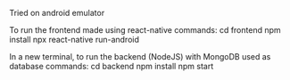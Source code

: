 Tried on android emulator

To run the frontend made using react-native
commands:
    cd frontend 
    npm install
    npx react-native run-android

In a new terminal, to run the backend (NodeJS) with MongoDB used as database
commands:
    cd backend
    npm install
    npm start
